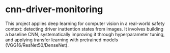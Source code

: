 # cnn-driver-monitoring
This project applies deep learning for computer vision in a real-world safety context: detecting driver inattention states from images. It involves building a baseline CNN, systematically improving it through hyperparameter tuning, and applying transfer learning with pretrained models (VGG16/ResNet50/DenseNet).

